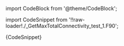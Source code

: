 import CodeBlock from '@theme/CodeBlock';

import CodeSnippet from '!!raw-loader!./_GetMaxTotalConnectivity_test_1.F90';

<CodeBlock language="fortran">{CodeSnippet}</CodeBlock>
